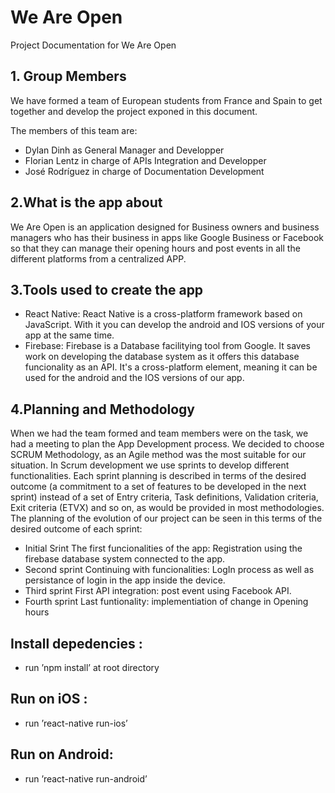 # We Are Open
Project Documentation for We Are Open

## 1. Group Members

We have formed a team of European students from France and Spain to get together and develop the project exponed in this document.

The members of this team are: 
  - Dylan Dinh as General Manager and Developper
  - Florian Lentz in charge of APIs Integration and Developper
  - José Rodríguez in charge of Documentation Development

## 2.What is the app about

We Are Open is an application designed for Business owners and business managers who has their business in apps like Google Business or Facebook so that they can manage their opening hours and post events in all the different platforms from a centralized APP. 

## 3.Tools used to create the app

  - React Native: React Native is a cross-platform framework based on JavaScript. With it you can develop the android and IOS versions of your app at the same time.
  - Firebase: Firebase is a Database facilitying tool from Google. It saves work on developing the database system as it offers this database funcionality as an API. It's a cross-platform element, meaning it can be used for the android and the IOS versions of our app.

## 4.Planning and Methodology

When we had the team formed and team members were on the task, we had a meeting to plan the App Development process. We decided to choose SCRUM Methodology, as an Agile method was the most suitable for our situation. 
In Scrum development we use sprints to develop different functionalities. Each sprint planning is described in terms of the desired outcome (a commitment to a set of features to be developed in the next sprint) instead of a set of Entry criteria, Task definitions, Validation criteria, Exit criteria (ETVX) and so on, as would be provided in most methodologies. The planning of the evolution of our project can be seen in this terms of the desired outcome of each sprint:
  - Initial Srint 
  The first funcionalities of the app: Registration using the firebase database system connected to the app.
  - Second sprint
  Continuing with funcionalities: LogIn process as well as persistance of login in the app inside the device.
  - Third sprint
  First API integration: post event using Facebook API.
  - Fourth sprint
  Last funtionality: implementiation of change in Opening hours

## Install depedencies :
  - run ’npm install’ at root directory
  
## Run on iOS :
  - run ’react-native run-ios’
  
## Run on Android:
  - run ’react-native run-android’
